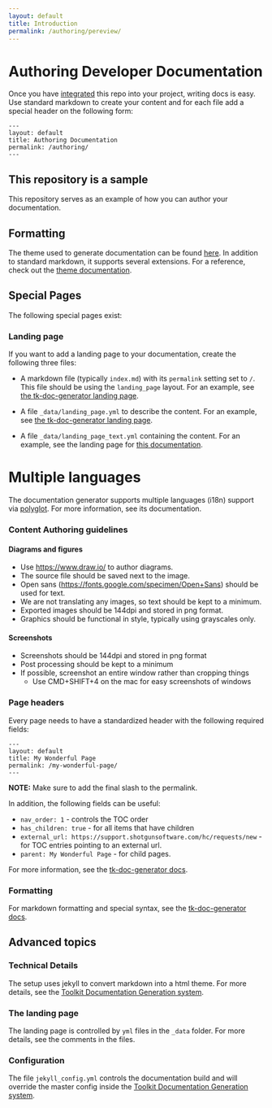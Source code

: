 ```yaml
---
layout: default
title: Introduction
permalink: /authoring/pereview/
---
```


# Authoring Developer Documentation

Once you have [integrated](./integrating) this repo into your project,
writing docs is easy. Use standard markdown to create your content and 
for each file add a special header on the following form:

```
---
layout: default
title: Authoring Documentation
permalink: /authoring/
---
```

## This repository is a sample

This repository serves as an example of how you can author your documentation.

## Formatting

The theme used to generate documentation can be found [here](https://github.com/shotgunsoftware/just-the-docs).
In addition to standard markdown, it supports several extensions. For a reference, check out the [theme documentation](https://pmarsceill.github.io/just-the-docs/). 

## Special Pages

The following special pages exist:

### Landing page

If you want to add a landing page to your documentation, create the 
following three files:

- A markdown file (typically `index.md`) with its `permalink` setting set to `/`.
  This file should be using the `landing_page` layout. For an example, see
  [the tk-doc-generator landing page](https://github.com/shotgunsoftware/tk-doc-generator/blob/master/docs/index.md).

- A file `_data/landing_page.yml` to describe the content. For an example, 
  see [the tk-doc-generator landing page](https://github.com/shotgunsoftware/tk-doc-generator/blob/master/docs/_data/landing_page.yaml).

- A file `_data/landing_page_text.yml` containing the content. For an example, see 
  the landing page for [this documentation](https://github.com/shotgunsoftware/tk-doc-generator/blob/master/docs/_data/landing_page_text.yml).

# Multiple languages

The documentation generator supports multiple languages (i18n) support via 
[polyglot](https://polyglot.untra.io). For more information, see its documentation.





### Content Authoring guidelines

#### Diagrams and figures
- Use https://www.draw.io/ to author diagrams.
- The source file should be saved next to the image.
- Open sans (https://fonts.google.com/specimen/Open+Sans) should be used for text.
- We are not translating any images, so text should be kept to a minimum.
- Exported images should be 144dpi and stored in png format.
- Graphics should be functional in style, typically using grayscales only.

#### Screenshots
- Screenshots should be 144dpi and stored in png format
- Post processing should be kept to a minimum
- If possible, screenshot an entire window rather than cropping things
    - Use CMD+SHIFT+4 on the mac for easy screenshots of windows


### Page headers

Every page needs to have a standardized header with the following required fields:

```
---
layout: default
title: My Wonderful Page
permalink: /my-wonderful-page/
---
```

**NOTE:** Make sure to add the final slash to the permalink. 

In addition, the following fields can be useful:

- `nav_order: 1` - controls the TOC order
- `has_children: true` - for all items that have children
- `external_url: https://support.shotgunsoftware.com/hc/requests/new` - for TOC entries pointing to an external url.
- `parent: My Wonderful Page` - for child pages.

For more information, see the [tk-doc-generator docs](https://developer.shotgunsoftware.com/tk-doc-generator).

### Formatting

For markdown formatting and special syntax, see the [tk-doc-generator docs](https://developer.shotgunsoftware.com/tk-doc-generator).


## Advanced topics

### Technical Details

The setup uses jekyll to convert markdown into a html theme. For more details, see the [Toolkit Documentation Generation system](https://developer.shotgunsoftware.com/tk-doc-generator).

### The landing page

The landing page is controlled by `yml` files in the `_data` folder. For more details, see the comments 
in the files.

### Configuration

The file `jekyll_config.yml` controls the documentation build and will override the master config inside
the [Toolkit Documentation Generation system](https://github.com/shotgunsoftware/tk-doc-generator).



